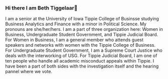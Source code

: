 ### Hi there I am Beth Tiggelaar👋
I am a senior at the University of Iowa Tippie College of Businsse studying Business Analytics and Finance with a minor in Political Science. My pronouns are she/her/hers. I am a part of three organization here: Women in Business, Undergraduate Student Government, and Tippie Judicial Board. For Women in Business, I am a general member who attends guest speakers and networks with women with the Tippie College of Business. For Undergraduate Student Government, I am a Supreme Court Justice who deals with the interworking of USG. For Tippie Judicial Board, I am one of ten people who handle all academic misconduct appeals within Tippie. I have been a part of both sides with the investigation itself and the hearing pannel where we vote.
